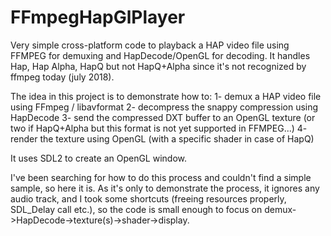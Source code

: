 # FFmpegHapGlPlayer

Very simple cross-platform code to playback a HAP video file using FFMPEG for demuxing and HapDecode/OpenGL for decoding.
It handles Hap, Hap Alpha, HapQ but not HapQ+Alpha since it's not recognized by ffmpeg today (july 2018).

The idea in this project is to demonstrate how to:
 1- demux a HAP video file using FFmpeg / libavformat
 2- decompress the snappy compression using HapDecode
 3- send the compressed DXT buffer to an OpenGL texture (or two if HapQ+Alpha but this format is not yet supported in FFMPEG...)
 4- render the texture using OpenGL (with a specific shader in case of HapQ)

It uses SDL2 to create an OpenGL window.

I've been searching for how to do this process and couldn't find a simple sample, so here it is.
As it's only to demonstrate the process, it ignores any audio track, and I took some shortcuts (freeing resources properly, SDL_Delay call etc.), so the code is small enough to focus on demux->HapDecode->texture(s)->shader->display.
